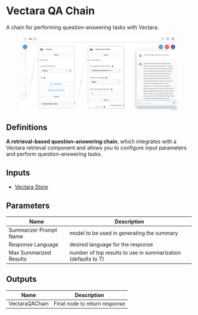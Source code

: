 # Vectara QA Chain

A chain for performing question-answering tasks with Vectara.

<figure><img src="../.gitbook/assets/screely-1700662138252.png" alt=""><figcaption></figcaption></figure>

## Definitions

**A retrieval-based question-answering chain**, which integrates with a Vectara retrieval component and allows you to configure input parameters and perform question-answering tasks.

## Inputs

* [Vectara Store](../vector-stores/vectara.md)

## Parameters

| Name                   | Description                                                   |
| ---------------------- | ------------------------------------------------------------- |
| Summarizer Prompt Name | model to be used in generating the summary                    |
| Response Language      | desired language for the response                             |
| Max Summarized Results | number of top results to use in summarization (defaults to 7) |

## Outputs

| Name           | Description                   |
| -------------- | ----------------------------- |
| VectaraQAChain | Final node to return response |
